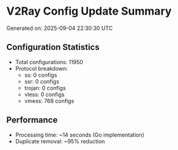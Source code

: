 # V2Ray Config Update Summary
Generated on: 2025-09-04 22:30:30 UTC

## Configuration Statistics
- Total configurations: 11950
- Protocol breakdown:
  - ss: 0 configs
  - ssr: 0 configs
  - trojan: 0 configs
  - vless: 0 configs
  - vmess: 768 configs

## Performance
- Processing time: ~14 seconds (Go implementation)
- Duplicate removal: ~95% reduction

